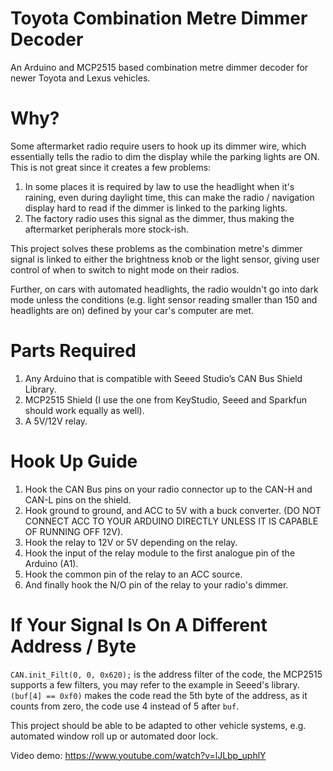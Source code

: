# Toyota Combination Metre Dimmer Decoder
An Arduino and MCP2515 based combination metre dimmer decoder for newer Toyota and Lexus vehicles.

# Why?
Some aftermarket radio require users to hook up its dimmer wire, which essentially tells the radio to dim the display while the parking lights are ON.
This is not great since it creates a few problems:
1. In some places it is required by law to use the headlight when it's raining, even during daylight time, this can make the radio / navigation display hard to read if the dimmer is linked to the parking lights.
2. The factory radio uses this signal as the dimmer, thus making the aftermarket peripherals more stock-ish.

This project solves these problems as the combination metre's dimmer signal is linked to either the brightness knob or the light sensor, giving user control of when to switch to night mode on their radios.

Further, on cars with automated headlights, the radio wouldn't go into dark mode unless the conditions (e.g. light sensor reading smaller than 150 and headlights are on) defined by your car's computer are met.

# Parts Required
1. Any Arduino that is compatible with Seeed Studio’s CAN Bus Shield Library.
2. MCP2515 Shield (I use the one from KeyStudio, Seeed and Sparkfun should work equally as well).
3. A 5V/12V relay.

# Hook Up Guide
1. Hook the CAN Bus pins on your radio connector up to the CAN-H and CAN-L pins on the shield.
2. Hook ground to ground, and ACC to 5V with a buck converter. (DO NOT CONNECT ACC TO YOUR ARDUINO DIRECTLY UNLESS IT IS CAPABLE OF RUNNING OFF 12V).
3. Hook the relay to 12V or 5V depending on the relay.
4. Hook the input of the relay module to the first analogue pin of the Arduino (A1).
5. Hook the common pin of the relay to an ACC source.
6. And finally hook the N/O pin of the relay to your radio's dimmer.

# If Your Signal Is On A Different Address / Byte
`CAN.init_Filt(0, 0, 0x620);` is the address filter of the code, the MCP2515 supports a few filters, you may refer to the example in Seeed's library.
`(buf[4] == 0xf0)` makes the code read the 5th byte of the address, as it counts from zero, the code use 4 instead of 5 after `buf`.

This project should be able to be adapted to other vehicle systems, e.g. automated window roll up or automated door lock.

Video demo: https://www.youtube.com/watch?v=lJLbp_uphlY
